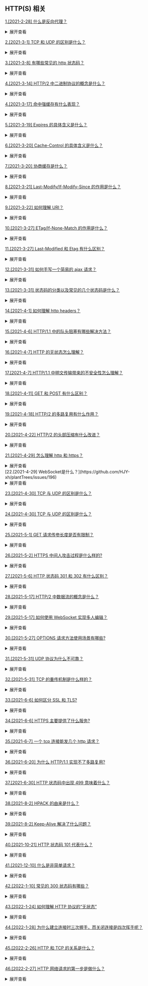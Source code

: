 ## HTTP(S) 相关

[1.[2021-2-28] 什么是反向代理？](https://github.com/HJY-xh/plantTrees/issues/18)

<details>
<summary>展开查看</summary>
<pre>
反向代理（Reverse Proxy)是指通过代理服务器来接收互联网上的连接请求，然后将请求转发给内部网络上服务器，并把从服务器上得到的结果返回给互联网上请求连接的客户端，此时代理服务器对外就表现为一个反向代理服务器。
</pre>
</details>

[2.[2021-3-1] TCP 和 UDP 的区别是什么？](https://github.com/HJY-xh/plantTrees/issues/20)

<details>
<summary>展开查看</summary>
<pre>
TCP(Transmission Control Protocol，传输控制协议)是基于连接的协议，也就是说，在收发数据前，必须和对方建立可靠的连接。 一个TCP连接必须要经过三次“对话”才能建立起来。
UDP(User Data Protocol，用户数据报协议)是面向非连接的协议，它不与对方建立连接，而是直接就把数据包发送过去。

具体区别如下表格：
| | UDP | TCP |
| ---- | ---- | ---- |
| 是否连接 | 无连接|面向连接|
| 是否可靠 | 不可靠传输，不使用流量控制和拥塞控制 |可靠传输，使用流量控制和拥塞控制|
| 连接对象个数| 支持一对一，一对多，多对一和多对多交互通信|只能是一对一通信|
| 传输方式| 面向报文|面向字节流|
| 首部开销| 首部开销小，仅 8 字节|首部最小 20 字节，最大 60 字节|
| 适用场景 |适用于实时应用（IP 电话、视频会议、直播等）|适用于要求可靠传输的应用，例如文件传输|

</pre>
</details>

[3.[2021-3-8] 有哪些常见的 http 状态码？](https://github.com/HJY-xh/plantTrees/issues/37)

<details>
<summary>展开查看</summary>
<pre>

-   200 成功

-   301 重定向

-   304 (未修改) 自从上次请求后，请求的网页未修改过。 服务器返回此响应时，不会返回网页内容。

-   400 (错误请求) 服务器不理解请求的语法。

-   403 (禁止) 服务器拒绝请求。

-   404 (未找到) 服务器找不到请求的网页。

-   500 (服务器内部错误) 服务器遇到错误，无法完成请求。

-   501 (尚未实施) 服务器不具备完成请求的功能。 例如，服务器无法识别请求方法时可能会返回此代码。

-   502 (错误网关) 服务器作为网关或代理，从上游服务器收到无效响应。

-   503 (服务不可用) 服务器目前无法使用(由于超载或停机维护)。 通常，这只是暂时状态。

-   504 (网关超时) 服务器作为网关或代理，但是没有及时从上游服务器收到请求。

-   505 (HTTP 版本不受支持) 服务器不支持请求中所用的 HTTP 协议版本。
</pre>
</details>

[4.[2021-3-14] HTTP/2 中二进制协议的概念是什么？](https://github.com/HJY-xh/plantTrees/issues/57)

<details>
<summary>展开查看</summary>
<pre>
HTTP/2 是一个二进制协议。
在 HTTP/1.1 版中，报文的头信息必须是文本（ASCII 编码），数据体可以是文本，也可以是 二进制。
HTTP/2 则是一个彻底的二进制协议，头信息和数据体都是二进制，并且统称为"帧"，可以分为头信息帧和数据帧。 帧的概念是它实现多路复用的基础。
</pre>
</details>

[4.[2021-3-17] 命中强缓存有什么表现？](https://github.com/HJY-xh/plantTrees/issues/63)

<details>
<summary>展开查看</summary>
<pre>
命中强缓存时，浏览器并不会将请求发送给服务器。在Chrome的开发者工具中看到http的返回码是200，但是在Size列会显示出该请求或文件为缓存中取得。

强缓存是利用 http 的返回头中的 Expires 或者 Cache-Control 两个字段来控制的，用来表示资源的缓存时间。

</pre>
</details>

[5.[2021-3-19] Expires 的具体含义是什么？](https://github.com/HJY-xh/plantTrees/issues/69)

<details>
<summary>展开查看</summary>
<pre>

缓存过期时间，用来指定资源到期的时间，是服务器端的具体的时间点。也就是说，Expires=max-age + 请求时间，需要和 Last-modified 结合使用。 Expires 是 Web 服务器响应消息头字段，在响应 http 请求时告诉浏览器在过期时间前浏览器可以直接从浏览器缓存取数据，而无需再次请求。

该字段会返回一个时间，比如 Expires:Thu,31 Dec 2037 23:59:59 GMT。这个时间代表着这个资源的失效时间，也就是说在 2037 年 12 月 31 日 23 点 59 分 59 秒之前都是有效的，即命中缓存。

这种方式有一个明显的缺点，由于失效时间是一个`绝对时间`，所以当客户端本地时间被修改以后，服务器与客户端时间偏差变大以后，就会导致缓存混乱。于是发展出了 Cache-Control。cache-control 的优先级更高。

</pre>
</details>

[6.[2021-3-20] Cache-Control 的具体含义是什么？](https://github.com/HJY-xh/plantTrees/issues/70)

<details>
<summary>展开查看</summary>
<pre>

Cache-Control 是一个`相对时间`，例如 Cache-Control:3600，代表着资源的有效期是 3600 秒。由于是相对时间，并且都是与客户端时间比较，所以服务器与客户端时间偏差也不会导致问题。

Cache-Control 与 Expires 可以在服务端配置同时启用或者启用任意一个，同时启用的时候 Cache-Control 优先级高。

Cache-Control 可以由多个字段组合而成，主要有以下几个取值：

-   **max-age** 指定一个时间长度，在这个时间段内缓存是有效的，单位是 s。例如设置 Cache-Control:max-age=31536000，也就是说缓存有效期为（31536000 / 24 / 60 \* 60）天，第一次访问这个资源的时候，服务器端也返回了 Expires 字段，并且过期时间是一年后。在没有禁用缓存并且没有超过有效时间的情况下，再次访问这个资源就命中了缓存，不会向服务器请求资源而是直接从浏览器缓存中取。

-   **s-maxage** 同 max-age，覆盖 max-age、Expires，但仅适用于共享缓存，在私有缓存中被忽略。

-   **public** 表明响应可以被任何对象（发送请求的客户端、代理服务器等等）缓存。

-   **private** 表明响应只能被单个用户（可能是操作系统用户、浏览器用户）缓存，是非共享的，不能被代理服务器缓存。

-   **no-cache** 强制所有缓存了该响应的用户，在使用已缓存的数据前，发送带验证器的请求到服务器。不是字面意思上的不缓存。

-   **no-store** 禁止缓存，每次请求都要向服务器重新获取数据。

-   **must-revalidate**指定如果页面是过期的，则去服务器进行获取。这个指令并不常用，就不做过多的讨论了。

</pre>
</details>

[7.[2021-3-20] 协商缓存是什么？](https://github.com/HJY-xh/plantTrees/issues/71)

<details>
<summary>展开查看</summary>
<pre>

若未命中强缓存，则浏览器会将请求发送至服务器。服务器根据 http 头信息中的 Last-Modify/If-Modify-Since 或 Etag/If-None-Match 来判断是否命中协商缓存。如果命中，则 http 返回码为 304，浏览器从缓存中加载资源。

</pre>
</details>

[8.[2021-3-21] Last-Modify/If-Modify-Since 的作用是什么？](https://github.com/HJY-xh/plantTrees/issues/72)

<details>
<summary>展开查看</summary>
<pre>

浏览器第一次请求一个资源的时候，服务器返回的 header 中会加上 Last-Modify，Last-modify 是一个时间标识该资源的最后修改时间，例如 Last-Modify: Thu,31 Dec 2037 23:59:59 GMT。

当浏览器再次请求该资源时，发送的请求头中会包含 If-Modify-Since，该值为缓存之前返回的 Last-Modify。服务器收到 If-Modify-Since 后，根据资源的最后修改时间判断是否命中缓存。

如果命中缓存，则返回 http304，并且不会返回资源内容，并且不会返回 Last-Modify。由于对比的服务端时间，所以客户端与服务端时间差距不会导致问题。但是有时候通过最后修改时间来判断资源是否修改还是不太准确（资源变化了最后修改时间也可以一致）。于是出现了 ETag/If-None-Match。

</pre>
</details>

[9.[2021-3-22] 如何理解 URI？](https://github.com/HJY-xh/plantTrees/issues/75)

<details>
<summary>展开查看</summary>
<pre>

URI, 全称为(Uniform Resource Identifier), 也就是统一资源标识符，它的作用很简单，就是区分互联网上不同的资源。

但是，它并不是我们常说的网址, 网址指的是 URL, 实际上 URI 包含了 URN 和 URL 两个部分，由于 URL 过于普及，就默认将 URI 视为 URL 了。

URI 真正最完整的结构是这样的。
![img](https://github.com/HJY-xh/plantTrees/blob/master/Image/%E8%AF%84%E8%AE%BA%E5%8C%BA%E5%9B%BE%E7%89%87/issues_75/uri.png)

scheme 表示协议名，比如 http, https, file 等等。后面必须和://连在一起。

user:passwd@ 表示登录主机时的用户信息，不过很不安全，不推荐使用，也不常用。

host:port 表示主机名和端口。

path 表示请求路径，标记资源所在位置。

query 表示查询参数，为 key=val 这种形式，多个键值对之间用&隔开。

fragment 表示 URI 所定位的资源内的一个锚点，浏览器可以根据这个锚点跳转到对应的位置。

举个例子:

```html
https://www.baidu.com/s?wd=HTTP&rsv_spt=1
```

在这个 URI 中，https 即 scheme 部分，www.baidu.com为host:port部分（注意，http 和 https 的默认端口分别为 80、443），/s 为 path 部分，而 wd=HTTP&rsv_spt=1 就是 query 部分。

</pre>
</details>

[10.[2021-3-27] ETag/If-None-Match 的作用是什么？](https://github.com/HJY-xh/plantTrees/issues/89)

<details>
<summary>展开查看</summary>
<pre>

与 Last-Modify/If-Modify-Since 不同的是，Etag/If-None-Match 返回的是一个校验码（ETag: entity tag）。ETag 可以保证每一个资源是唯一的，资源变化都会导致 ETag 变化。ETag 值的变更则说明资源状态已经被修改。服务器根据浏览器上发送的 If-None-Match 值来判断是否命中缓存。

</pre>
</details>

[11.[2021-3-27] Last-Modified 和 Etag 有什么区别？](https://github.com/HJY-xh/plantTrees/issues/90)

<details>
<summary>展开查看</summary>
<pre>

我们可能会觉得使用 Last-Modified 已经足以让浏览器知道本地的缓存副本是否足够新，为什么还需要 Etag（实体标识）呢？

HTTP1.1 中 Etag 的出现主要是为了解决几个 Last-Modified 比较难解决的问题：

-   Last-Modified 标注的最后修改只能精确到秒级，如果某些文件在 1 秒钟以内，被修改多次的话，它将不能准确标注文件的修改时间
-   如果某些文件会被定期生成，当有时内容并没有任何变化，但 Last-Modified 却改变了，导致文件没法使用缓存
-   有可能存在服务器没有准确获取文件修改时间，或者与代理服务器时间不一致等情形

Etag 是服务器自动生成或者由开发者生成的对应资源在服务器端的唯一标识符，能够更加准确的控制缓存。Last-Modified 与 ETag 是可以一起使用的，服务器会优先验证 ETag，一致的情况下，才会继续比对 Last-Modified，最后才决定是否返回 304。

</pre>
</details>

[12.[2021-3-31] 如何手写一个简易的 ajax 请求？](https://github.com/HJY-xh/plantTrees/issues/104)

<details>
<summary>展开查看</summary>
<pre>

代码如下：

    ```javascript
    function ajax(url){
        const p = new Promise((resolve, reject) => {
            //创建ajax对象并实例化
            const xhr = new XMLHttpRequest()
            xhr.open('GET', url, true)
            //readystate是xhr对象中的属性，用来获取ajax状态码 0 1 2 3 4
            xhr.onreadystatechange = function(){
                if(xhr.readyState === 4){
                    if(xhr.status === 200){
                        resolve(
                            JSON.parse(xhr.responseText)
                        )
                    }else if(xhr.status === 404){
                        reject(new Error('404'))
                    }
                }
            }
            xhr.send(null)
        })
        return p
    }
    const url = '/data/data.json';
    ajax(url).then(res => {
        console.log(res);
    }).catch(err => {
        console.log(err);
    })
    ```

</pre>
</details>

[13.[2021-3-31] 状态码的分类以及常见的几个状态码是什么？](https://github.com/HJY-xh/plantTrees/issues/106)

<details>
<summary>展开查看</summary>
<pre>

### **状态码分类**

-   1xx 服务器收到请求
-   2xx 请求成功，如 200
-   3xx 重定向，如 302
-   4xx 客户端错误，如 404
-   5xx 服务端错误，如 500

### **常见状态码**

-   200 成功
-   301 永久重定向（配合 location，浏览器自动处理）
-   302 临时重定向（配合 location，浏览器自动处理）
-   304 资源未被修改
-   403 没有权限
-   404 资源未找到
-   500 服务器错误
-   504 网关超时
</pre>
</details>

[14.[2021-4-1] 如何理解 http headers？](https://github.com/HJY-xh/plantTrees/issues/107)

<details>
<summary>展开查看</summary>
<pre>

**http headers** 分为常见的 `Request Headers` 和常见的 `Response Headers`

### Request Headers

-   `Accept` 浏览器可接收的数据格式
-   `Accept-Encoding` 浏览器可接收的压缩算法，如 gzip
-   `Accept-Language` 浏览器可接收的语言，如 zh-CN
-   `Connection: keep-alive` 一次 TCP 连接重复使用
-   `cookie`
-   `Host` 域名
-   `User-Agent` （简称 UA）浏览器信息
-   `Content-type` 发送数据的格式，如 application/json

### Response Headers

-   `Content-type` 返回数据的格式，如 application/json
-   `Content-length` 返回数据的大小，多少字节
-   `Content-Encoding` 返回数据的压缩算法，如 gzip
-   `Set-Cookie` server 端修改 cookie

### 缓存相关的 headers

-   ` Cache-Control``Expires `
-   ` Last-Modified``If-Modified-Since `
-   ` Etag``If-None-Match `

### Cache-Control

-   在 `Response Headers` 中
-   控制强制缓存的逻辑
-   例如 Cache-Control: max-age = 31536000 （单位是秒）

### Cache-Control 的值

-   `max-age`
-   `no-cache` 不用强制缓存，让 server 端处理
-   `no-store` 不用本地缓存，server 端也不处理

### http 缓存-协商缓存

-   服务器缓存策略
-   服务器判断客户端资源，是否和服务端资源一样
-   一致则返回 304，否则返回 200 和最新的资源

### 资源标识

-   在 Response Headers 中，有两种
-   `Last-Modified` 资源的最后修改时间
-   `Etag` 资源的唯一标识（一个字符串，可理解为指纹）

### Last-Modified 和 Etag

-   会优先使用 Etag
-   Last-Modified 只能精确到秒级
-   如果资源被重复生成，而内容不变，则 Etag 更准确

### HTTP 缓存总结

![imag](https://github.com/HJY-xh/plantTrees/blob/master/Image/%E8%AF%84%E8%AE%BA%E5%8C%BA%E5%9B%BE%E7%89%87/issues_107/http-cache.png)

</pre>
</details>

[15.[2021-4-6] HTTP/1.1 中的队头阻塞有哪些解决方法？](https://github.com/HJY-xh/plantTrees/issues/123)

<details>
<summary>展开查看</summary>
<pre>

虽然近几年来网络带宽增长非常快，然而我们却并没有看到网络延迟有对应程度的降低。网络延迟问题主要由于队头阻塞(Head-Of-Line Blocking),导致带宽无法被充分利用。

队头阻塞是指当顺序发送的请求序列中的一个请求因为某种原因被阻塞时，在后面排队的所有请求也一并被阻塞，会导致客户端迟迟收不到数据。

针对队头阻塞,人们尝试过以下办法来解决:

-   将同一页面的资源分散到不同域名下，提升连接上限。 Chrome 有个机制，对于同一个域名，默认允许同时建立 6 个 TCP 持久连接，使用持久连接时，虽然能公用一个 TCP 管道，但是在一个管道中同一时刻只能处理一个请求，在当前的请求没有结束之前，其他的请求只能处于阻塞状态。另外如果在同一个域名下同时有 10 个请求发生，那么其中 4 个请求会进入排队等待状态，直至进行中的请求完成。
-   Spriting 合并多张小图为一张大图,再用 JavaScript 或者 CSS 将小图重新“切割”出来的技术。
-   内联(Inlining)是另外一种防止发送很多小图请求的技巧，将图片的原始数据嵌入在 CSS 文件里面的 URL 里，减少网络请求次数。
    ```javascript
    .icon1 {
        background: url(data:image/png;base64,<data>) no-repeat;
      }
    .icon2 {
        background: url(data:image/png;base64,<data>) no-repeat;
      }
    ```
-   拼接(Concatenation)将多个体积较小的 JavaScript 使用 webpack 等工具打包成 1 个体积更大的 JavaScript 文件,但如果其中 1 个文件的改动就会导致大量数据被重新下载多个文件。

</pre>
</details>

[16.[2021-4-7] HTTP 的无状态怎么理解？](https://github.com/HJY-xh/plantTrees/issues/125)

<details>
<summary>展开查看</summary>
<pre>

无状态是指协议对于事务处理没有记忆能力，服务器不知道客户端是什么状态。即我们给服务器发送 HTTP 请求之后，服务器根据请求，会给我们发送数据过来，但是，发送完，不会记录任何信息。

HTTP 是一个无状态协议，这意味着每个请求都是独立的，Keep-Alive 没能改变这个结果。

缺少状态意味着如果后续处理需要前面的信息，则它必须重传，这样可能导致每次连接传送的数据量增大。另一方面，在服务器不需要先前信息时它的应答就较快。

HTTP 协议这种特性有优点也有缺点，优点在于解放了服务器，每一次请求“点到为止”不会造成不必要连接占用，缺点在于每次请求会传输大量重复的内容信息。

由于报文 Header 一般会携带"User Agent"，"Cookie"，"Accept"，"Server"等许多固定的头字段，多达几百字节甚至上千字节，但 Body 却经常只有几十字节（比如 GET 请求、 204/301/304 响应）。Header 里携带的内容过大，在一定程度上增加了传输的成本。更要命的是，成千上万的请求响应报文里有很多字段值都是重复的。

客户端与服务器进行动态交互的 Web 应用程序出现之后，HTTP 无状态的特性严重阻碍了这些应用程序的实现，毕竟交互是需要承前启后的，简单的购物车程序也要知道用户到底在之前选择了什么商品。于是，两种用于保持 HTTP 连接状态的技术就应运而生了，一个是 Cookie，而另一个则是 Session。

</pre>
</details>

[17.[2021-4-7] HTTP/1.1 中明文传输带来的不安全性怎么理解？](https://github.com/HJY-xh/plantTrees/issues/126)

<details>
<summary>展开查看</summary>
<pre>

HTTP/1.1 在传输数据时，所有传输的内容都是明文，客户端和服务器端都无法验证对方的身份，这在一定程度上无法保证数据的安全性。

"免费 WiFi 陷阱”：黑客就是利用了 HTTP 明文传输的缺点，在公共场所架设一个 WiFi 热点开始“钓鱼”，诱骗网民上网。一旦你连上了这个 WiFi 热点，所有的流量都会被截获保存，里面如果有银行卡号、网站密码等敏感信息的话那就危险了，黑客拿到了这些数据就可以冒充你为所欲为。

</pre>
</details>

[18.[2021-4-11] GET 和 POST 有什么区别？](https://github.com/HJY-xh/plantTrees/issues/134)

<details>
<summary>展开查看</summary>
<pre>

首先最直观的是语义上的区别。

而后又有这样一些具体的差别:

-   从缓存的角度，GET 请求会被浏览器主动缓存下来，留下历史记录，而 POST 默认不会。
-   从编码的角度，GET 只能进行 URL 编码，只能接收 ASCII 字符，而 POST 没有限制。
-   从参数的角度，GET 一般放在 URL 中，因此不安全，POST 放在请求体中，更适合传输敏感信息。
-   从幂等性的角度，GET 是幂等的，而 POST 不是。(幂等表示执行相同的操作，结果也是相同的)
-   从 TCP 的角度，GET 请求会把请求报文一次性发出去，而 POST 会分为两个 TCP 数据包，首先发 header 部分，如果服务器响应 100(continue)， 然后发 body 部分。(火狐浏览器除外，它的 POST 请求只发一个 TCP 包)

</pre>
</details>

[19.[2021-4-18] HTTP/2 的多路复用有什么作用？](https://github.com/HJY-xh/plantTrees/issues/158)

<details>
<summary>展开查看</summary>
<pre>

在 HTTP/1 中，每次请求都会建立一次 HTTP 连接，也就是我们常说的 3 次握手和 4 次挥手，这个过程在一次请求过程中占用了相当长的时间，即使开启了 Keep-Alive，解决了多次连接的问题，但是依然有两个效率上的问题，一是串行的文件传输，二是连接数过多导致的性能问题。

HTTP/2 的多路复用就是为了解决上述的两个性能问题。

在 HTTP/2 中，有两个非常重要的概念，分别是帧（frame）和流（stream）。帧代表着最小的数据单位，每个帧会标识出该帧属于哪个流，流也就是多个帧组成的数据流。

多路复用，就是在一个 TCP 连接中可以存在多条流。换句话说，也就是可以发送多个请求，对端可以通过帧中的标识知道属于哪个请求。通过这个技术，可以避免 HTTP 旧版本中的队头阻塞问题，极大的提高传输性能。

</pre>
</details>

[20.[2021-4-22] HTTP/2 的头部压缩有什么改进？](https://github.com/HJY-xh/plantTrees/issues/173)

<details>
<summary>展开查看</summary>
<pre>

在 HTTP/1.1 及之前的时代，请求体一般会有响应的压缩编码过程，通过 Content-Encoding 头部字段来指定，但没有头部字段本身的压缩。当请求字段非常复杂的时候，尤其对于 GET 请求，请求报文几乎全是请求头，这个时候还是存在非常大的优化空间的。

HTTP/2 针对头部字段，也采用了对应的压缩算法——HPACK，对请求头进行压缩。

HPACK 算法是专门为 HTTP/2 服务的，它主要的亮点有两个：

首先是在服务器和客户端之间建立哈希表，将用到的字段存放在这张表中，那么在传输的时候对于之前出现过的值，只需要把索引(比如 0，1，2，...)传给对方即可，对方拿到索引查表就行了。这种传索引的方式，可以说让请求头字段得到极大程度的精简和复用。

其次是对于整数和字符串进行哈夫曼编码，哈夫曼编码的原理就是先将所有出现的字符建立一张索引表，然后让出现次数多的字符对应的索引尽可能短，传输的时候也是传输这样的索引序列，可以达到非常高的压缩率。

</pre>
</details>

[21.[2021-4-29] 怎么理解 http 和 https？](https://github.com/HJY-xh/plantTrees/issues/195)

<details>
<summary>展开查看</summary>
<pre>

### 一、基本概念

-   HTTP
    超文本传输协议，是互联网上应用最为广泛的一种网络协议，是一个客户端和服务端请求和应答的标准（TCP），用于从 WWW 服务器传输超文本到本地浏览器的传输协议，它可以使浏览器更加高效，使网络传输减少

-   HTTPS
    是以安全为目标的 HTTP 通道，简单来讲是 HTTP 的安全版，即 HTTP 下加入 SSL 层，HTTPS 的安全基础是 SSL，因此加密的详细内容就需要 SSL。需知道，HTTPS 的 SSL 加密是在传输层实现的

### 二、两者区别

HTTP 传输的数据都是未加密的，也就是明文的，网景公司设置了 SSL 协议来对 HTTP 协议传输的数据进行加密处理，简单来说就是 HTTPS 协议是由 HTTP 和 SSL 协议或 HTTP 和 TLS 协议构建的可进行加密传输和身份认证的网络协议，比 HTTP 协议的安全性更高。主要区别如下：

-   HTTPS 协议需要 ca 证书
-   HTTP 的超文本传输协议，信息是明文传输，HTTPS 则是具有安全性的 SSL 加密传输协议
-   二者使用不同的链接方式，端口也不同。一般来说，HTTP 协议的端口号为 80，HTTPS 的端口号为 443

</pre>
</details>
[22.[2021-4-29] WebSocket是什么？](https://github.com/HJY-xh/plantTrees/issues/196)

<details>
<summary>展开查看</summary>
<pre>

-   WebSocket 是 HTML5 中的协议，支持持久连接
-   WebSocket 基于 HTTP 协议，它借用了 http 协议来完成一部分握手，在握手阶段的操作与 http 是相同。

以下为一个 websocket 握手协议的实现：

```http
GET/char HTTP/1.1
Host: server.example.com
Upgrade: websocket
Connection: Upgrade
// 告诉服务端发送的是websocket
// --------start
Sec-WebSocket-Key: x3JJHMbDL1EzLkh9GBhXDw==
Sec-WebSocket-Protocol: chat, superchat
Sec-WebSocket-Version: 13
// --------end
Origin: http://example.com
```

</pre>
</details>

[23.[2021-4-30] TCP 与 UDP 的区别是什么？](https://github.com/HJY-xh/plantTrees/issues/198)

<details>
<summary>展开查看</summary>
<pre>

-   TCP 是**面向连接**的；UDP 是**无连接**的，即发送数据前不需要先建立连接
-   TCP 提供**可靠**的服务，也就是说通过 TCP 连接传送的数据无差错、不丢失、不重复，且按序到达，适合大数据量的交换；UDP 尽最大努力交付，即不保证可靠交付
-   TCP 是**面向字节**流；UDP 是**面向报文**，并且网络出现拥塞不会使得发送速率降低（因此会出现丢包。适合实时应用，例如 IP 电话和视频会议等）
-   TCP 是**1 对 1**;UDP 支持**1 对 1**与**1 对多**
-   TCP 的首部较大为 20 字节；UDP 首部只有 8 字节

</pre>
</details>

[24.[2021-4-30] TCP 与 UDP 的区别是什么？](https://github.com/HJY-xh/plantTrees/issues/198)

<details>
<summary>展开查看</summary>
<pre>

-   TCP 是**面向连接**的；UDP 是**无连接**的，即发送数据前不需要先建立连接
-   TCP 提供**可靠**的服务，也就是说通过 TCP 连接传送的数据无差错、不丢失、不重复，且按序到达，适合大数据量的交换；UDP 尽最大努力交付，即不保证可靠交付
-   TCP 是**面向字节**流；UDP 是**面向报文**，并且网络出现拥塞不会使得发送速率降低（因此会出现丢包。适合实时应用，例如 IP 电话和视频会议等）
-   TCP 是**1 对 1**;UDP 支持**1 对 1**与**1 对多**
-   TCP 的首部较大为 20 字节；UDP 首部只有 8 字节

</pre>
</details>

[25.[2021-5-1] GET 请求传参长度是否有限制？](https://github.com/HJY-xh/plantTrees/issues/203)

<details>
<summary>展开查看</summary>
<pre>

实际上 HTTP 协议从未规定 GET/POST 的请求长度限制是多少。

对 GET 请求参数的限制是来源于浏览器或 Web 服务器，浏览器或 Web 服务器限制了 URL 的长度。

</pre>
</details>

[26.[2021-5-2] HTTPS 中间人攻击过程是什么样的?](https://github.com/HJY-xh/plantTrees/issues/204)

<details>
<summary>展开查看</summary>
<pre>

中间人攻击过程如下：

-   服务器向客户端发送公钥
-   攻击者截获公钥并保留
-   攻击者自己生成一个伪造的公钥发给客户端
-   客户端收到伪造的公钥后，生成加密的 hash 值发送给服务端
-   攻击者获得加密 hash 值，用自己的私钥解密获得真秘钥
-   同事生成假的 hash 值，发送给服务器
-   服务器用私钥解密获得假秘钥，并使用秘钥加密传输信息

防范方法：

服务端在发送浏览器的公钥中加入 CA 证书，浏览器可以验证 CA 证书的有效性

</pre>
</details>

[27.[2021-5-6] HTTP 状态码 301 和 302 有什么区别？](https://github.com/HJY-xh/plantTrees/issues/216)

<details>
<summary>展开查看</summary>
<pre>

-   301 Moved Permanently：被请求的资源已永久移动到新位置，并且将来任何对此资源的引用都应该使用本响应返回的若干个 URI 之一。如果可能，拥有链接编辑功能的客户端应当自动把请求的地址修改为从服务器反馈回来的地址。除非额外指定，否则该响应也是可缓存的。
-   302 Found：请求的资源现在临时从不同的 URI 响应请求。由于这样的重定向是临时的，客户端应当继续向原有地址发送以后的请求。只有在`Cache-Control`或`Expires`中进行了指定的情况下，该响应才是可缓存的。

可以简单理解为 301 是永久重定向，302 是临时重定向。

301 比较常用的场景是使用域名跳转。

302 用来做临时跳转, 比如未登陆的用户访问用户中心被重定向到登录页面。

</pre>
</details>

[28.[2021-5-17] HTTP/2 中数据流的概念是什么？](https://github.com/HJY-xh/plantTrees/issues/250)

<details>
<summary>展开查看</summary>
<pre>

数据流 (stream)：已建立的连接内的双向字节流，可以承载一条或多条消息。

HTTP/2 使用了数据流的概念，因为 HTTP/2 的数据包是不按顺序发送的，同一个连接里面连续的数据包，可能属于不同的请求。因此，必须要对数据包做标记，指出它属于哪个请求。HTTP/2 将每个请求或回应的所有数据包，称为一个数据流。每个数据流都有一个独一无二的编号。数据包发送时，都必须标记数据流 ID ，用来区分它属于哪个数据流。

</pre>
</details>

[29.[2021-5-17] 如何使用 WebSocket 实现多人编辑？](https://github.com/HJY-xh/plantTrees/issues/238)

<details>
<summary>展开查看</summary>
<pre>

websocket 是 HTML5 的一种新协议（浏览器对象），允许服务器想客户端传递信息，实现浏览器和客户端全双工通信。

特点：

服务端可以发起请求

好处：

避免轮询，减少开销

多人编辑思路：

1. user1，user2，user3。分别建立 websocket 长链接；
2. user1 新文本 text1，上传到服务器；
3. 服务器不做处理，直接推送到 user2，user3。

参考文档：
[阮一峰 websocket 教程](http://www.ruanyifeng.com/blog/2017/05/websocket.html)
[MDN websocket](https://developer.mozilla.org/en-US/docs/Web/API/WebSocket)
[基于 websocket 的多人编辑实现](https://blog.csdn.net/weixin_45766122/article/details/108230070)

</pre>
</details>

[30.[2021-5-27] OPTIONS 请求方法使用场景有哪些?](https://github.com/HJY-xh/plantTrees/issues/266)

<details>
<summary>展开查看</summary>
<pre>

OPTIONS 是 HTTP 请求方法的其中一种。

该方法是用于请求获得由`Request URL`标识的资源在请求/响应的通信过程中可以使用的功能选项。通过这个方法，客户端可以在采取具体资源请求之前，决定对该资源采取何种必要措施或者了解服务器性能。该请求方法的响应不能缓存。

该方法的主要用途有两个：

-   获取服务器支持的所有 HTTP 请求方法。
-   用来检查访问权限。例如：在进行 CORS 跨域资源共享时，对于复杂请求，就是使用 OPTIONS 方法发送嗅探请求，以判断是否有对指定资源的访问权限。

</pre>
</details>

[31.[2021-5-31] UDP 协议为什么不可靠？](https://github.com/HJY-xh/plantTrees/issues/270)

<details>
<summary>展开查看</summary>
<pre>

UDP 在传输数据之前不需要先建立连接，远地主机的运输层在接收到 UDP 的报文后，不需要确认，提供不可靠交付。总结来看有四点：

-   不保证消息交付：不确认、不重传、无超时
-   不保证交付顺序：不设置包序号、不重排、不会发生队头阻塞
-   不跟踪连接状态：不必建立连接或重启状态机
-   不进行拥塞控制：不内置客户端或网络反馈机制

</pre>
</details>

[32.[2021-5-31] TCP 的重传机制是什么样的？](https://github.com/HJY-xh/plantTrees/issues/271)

<details>
<summary>展开查看</summary>
<pre>

由于 TCP 的下层网络（网络层）可能出现丢失、重复或失序的情况，TCP 协议提供可靠数据传输服务。为保证数据传输的重要性，TCP 会重传其认为已丢失（包括报文中比特错误）的包。TCP 使用两套独立的机制完成重传，一是基于时间，二是基于确认信息。

TCP 在发送一个数据之后，就会开启一个定时器，若是在这个时间内没有收到发送数据的 ACK 确认报文，则对该报文进行重传，在达到一定次数还没有成功时放弃并发送一个复位信号。

</pre>
</details>

[33.[2021-6-6] 如何区分 SSL 和 TLS?](https://github.com/HJY-xh/plantTrees/issues/286)

<details>
<summary>展开查看</summary>
<pre>

SSL:Secure Socket Layer,安全套接字层,是位于可靠的面向连接的网络协议层和应用协议层的一种协议层.SSL 通过互相认证,使用数字签名确保完整性,使用加密确保私密性,以实现客户端和服务器端的通信安全.SSL 由两部分组成,分别是 SSL 记录协议和 SSL 握手协议.

TLS: Transport Layer Security,安全传输层协议,用于保证两个应用程序之间的保密性和数据完整性.TLS 协议由两部分组成,分别是 TLS 记录协议和 TLS 握手协议.

</pre>
</details>

[34.[2021-6-6] HTTPS 主要提供了什么服务?](https://github.com/HJY-xh/plantTrees/issues/287)

<details>
<summary>展开查看</summary>
<pre>

-   认证用户和服务器,确保数据被发送到了正确的客户机和服务器上
-   加密数据以防止被中途窃取
-   维护数据的完整性,确保数据在传输过程中不被改变

</pre>
</details>

[35.[2021-6-7] 一个 tcp 连接能发几个 http 请求？](https://github.com/HJY-xh/plantTrees/issues/288)

<details>
<summary>展开查看</summary>
<pre>

如果是 HTTP 1.0 版本协议，一般情况下，不支持长连接，因此在每次请求发送完毕之后，TCP 连接即会断开，因此一个 TCP 发送一个 HTTP 请求，但是有一种情况可以将一条 TCP 连接保持在活跃状态，那就是通过 Connection 和 Keep-Alive 首部，在请求头带上 Connection: Keep-Alive，并且可以通过 Keep-Alive 通用首部中指定的，用逗号分隔的选项调节 keep-alive 的行为，如果客户端和服务端都支持，那么其实也可以发送多条，不过此方式也有限制，可以关注《HTTP 权威指南》4.5.5 节对于 Keep-Alive 连接的限制和规则。

而如果是 HTTP 1.1 版本协议，支持了长连接，因此只要 TCP 连接不断开，便可以一直发送 HTTP 请求，持续不断，没有上限；

同样，如果是 HTTP 2.0 版本协议，支持多用复用，一个 TCP 连接是可以并发多个 HTTP 请求的，同样也是支持长连接，因此只要不断开 TCP 的连接，HTTP 请求数也是可以没有上限地持续发送。

</pre>
</details>

[36.[2021-6-20] 为什么 HTTP/1.1 实现不了多路复用?](https://github.com/HJY-xh/plantTrees/issues/326)

<details>
<summary>展开查看</summary>
<pre>

HTTP/1.1 并不是二进制传输，而是通过文本进行传输，由于没有流的概念，在使用并行传输（多路复用）传递数据时，接收端在接收到响应后，并不能区分多个响应分别对应的请求，所以无法将多个响应的结果重新进行组装，也就实现不了多路复用。

</pre>
</details>

[37.[2021-6-30] HTTP 状态码中出现 499 意味着什么？](https://github.com/HJY-xh/plantTrees/issues/354)

<details>
<summary>展开查看</summary>
<pre>

状态码 499 对应的是“client has closed connection”， 客户端请求等待连接已经关闭，这很有可能是因为服务器端处理的时间过长，客户端等得“不耐烦”了。

解决办法：

-   前端将 timeout 最大等待时间设置大一些
-   nginx 上配置 proxy_ignore_client_abort on，如果此项设置为 on 开启，则服务器会忽略客户端中断，一直等着代理服务执行返回

</pre>
</details>

[38.[2021-8-2] HPACK 的由来是什么？](https://github.com/HJY-xh/plantTrees/issues/410)

<details>
<summary>展开查看</summary>
<pre>

HTTP/2 以前的头部报文是以文本形式发送，HTTP/2 为了优化网络传输，对头部报文进行压缩编码使其内容更精简，只要发送更少的数据。它采用的压缩算法就是 HPACK。

![](https://i.loli.net/2021/08/02/5IjUMENoBfQF6xt.png)

该图说明了 HTTP/2 头部报文的压缩过程：首先把头部的键值对内容根据对应的表进行转换，最后经过编码生成最终的压缩后的数据。

</pre>
</details>

[39.[2021-8-2] Keep-Alive 解决了什么问题？](https://github.com/HJY-xh/plantTrees/issues/411)

<details>
<summary>展开查看</summary>
<pre>

在一定时间内，同一个域名下的多次请求，只建立一次 HTTP 请求，其它请求复用第一次请求建立的连接通道，这样可以减少新建和断开 TCP 连接的消耗。

</pre>
</details>

[40.[2021-10-21] HTTP 状态码 101 代表什么？](https://github.com/HJY-xh/plantTrees/issues/468)

<details>
<summary>展开查看</summary>
<pre>

HTTP 101 Switching Protocol（协议切换）状态码表示服务器应客户端升级协议的请求对协议进行切换。

此机制始终由客户端发起，并且服务器可能接受或拒绝切换到新协议。客户端可使用常用的协议（如 HTTP / 1.1）发起请求，请求说明需要切换到 HTTP / 2 或甚至到 WebSocket。

```
HTTP/1.1 101 Switching Protocols
Connection: Upgrade
Upgrade: websocket
```

其中 HTTP 头部字段`Connection: Upgrade`、`Upgrade: websocket`告诉服务器通信协议将发生改变，转为 WebSocket 协议。支持 WebSocket 的服务器端在确认以上请求后，应返回状态码为 101 Switching Protocols 的响应

</pre>
</details>

[41.[2021-12-10] 什么是非简单请求？](https://github.com/HJY-xh/plantTrees/issues/497)

<details>
<summary>展开查看</summary>
<pre>

非简单请求是那种对服务器有特殊要求的请求，比如请求方法是`PUT`或`DELETE`，或者`Content-Type`字段的类型是`application/json`。
非简单请求的 CORS 请求，会在正式通信之前，增加一次 HTTP 查询请求，成为”预检“请求（preflight)。

浏览器先询问服务器，当前网页所在的域名是否在服务器的许可名单之中，以及可以使用哪些 HTTP 动词和头信息字段。只有得到肯定答复，浏览器才会发出正式的`XMLHttpRequest`请求，否则就报错。

</pre>
</details>

[42.[2022-1-10] 常见的 300 状态码有哪些？](https://github.com/HJY-xh/plantTrees/issues/510)

<details>
<summary>展开查看</summary>
<pre>

-   300：Multiple Choices，多种选择，请求的资源可包括多个位置，相应可返回一个资源特征与地址的列表用户终端选择
-   301：Moved Permanently，永久移动。请求的资源已被永久地移动到新的 URI，浏览器会自动定向到新的 URI。今后任何新的请求都应使用新的 URI 代替
-   302：Found，临时移动。与 301 类似，但资源只是临时被移动，客户端应该继续使用原有 URI
-   303：See Other，查看其它地址，与 301 类似。使用 GET 和 POST 请求查看
-   304：Not Modified，未修改。所请求的资源未改变，服务器返回此状态码时，不会返回任何资源
-   305：Use Proxy，使用代理。所请求的资源必须通过代理访问
-   306：Unused，被废弃
-   307：Temporary Redirect，临时重定向。与 302 类似。使用 GET 请求重定向

</pre>
</details>

[43.[2022-1-24] 如何理解 HTTP 协议的“无状态”](https://github.com/HJY-xh/plantTrees/issues/520)

<details>
<summary>展开查看</summary>
<pre>

-   HTTP 协议对于事务处理没有记忆能力
-   对同一个 URL 请求没有上下文关系
-   每次的请求都是独立的，它的执行情况与前后的请求无直接关系，不受前后请求的影响

</pre>
</details>

[44.[2022-1-28] 为什么建立连接时三次握手，而关闭连接是四次挥手呢？](https://github.com/HJY-xh/plantTrees/issues/524)

<details>
<summary>展开查看</summary>
<pre>

这是因为服务端在 LISTEN 状态下，收到建立连接请求的 SYN 报文后，把 ACK 和 SYN 放在一个报文里发送给客户端。其中 ACK 报文是用来应答的，SYN 报文是用来同步的。

而关闭连接连接时，当服务端收到 FIN 报文，很可能并不会立即关闭 SOCKET，所以先回复一个 ACK 报文，告诉客户端，“你发的 FIN 报文我收到了”。只有等到我服务端所有的报文都发送完了，我才能发送 FIN 报文，因此不能一起发送。

以上说明断开连接需要四次挥手。

</pre>
</details>

[45.[2022-2-26] HTTP 和 TCP 的关系是什么？](https://github.com/HJY-xh/plantTrees/issues/530)

<details>
<summary>展开查看</summary>
<pre>

HTTP 协议和 TCP 协议都是 TCP/IP 协议簇的子集。

HTTP 协议属于应用层协议，TCP 协议属于传输层协议，HTTP 协议位于 TCP 协议上层。

请求方要发送的数据包，在应用层加上 HTTP 头以后回交给传输层的 TCP 协议处理，应答方接收到的数据包，在传输层拆掉 TCP 头以后交给应用层的 HTTP 协议处理。

建立 TCP 连接后会顺序发送数据，请求方和应答方都必须依据 HTTP 规范构建和解析 HTTP 报文。

</pre>
</details>

[46.[2022-2-27] HTTP 网络请求的第一步是做什么？](https://github.com/HJY-xh/plantTrees/issues/531)

<details>
<summary>展开查看</summary>
<pre>

和服务器建立 TCP 连接。

</pre>
</details>
